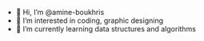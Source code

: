 - 👋 Hi, I’m @amine-boukhris
- 👀 I’m interested in coding, graphic designing
- 🌱 I’m currently learning data structures and algorithms

<!---
amine-boukhris/amine-boukhris is a ✨ special ✨ repository because its `README.md` (this file) appears on your GitHub profile.
You can click the Preview link to take a look at your changes.
--->
